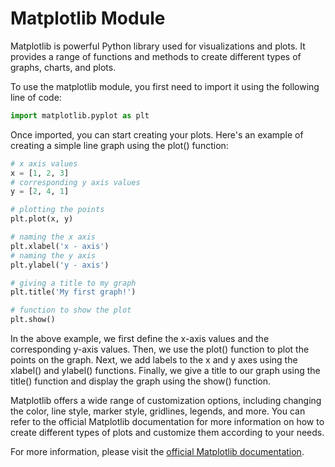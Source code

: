 # Matplotlib Module

Matplotlib is powerful Python library used for visualizations and plots. It provides a range of functions and methods to create different types of graphs, charts, and plots.

To use the matplotlib module, you first need to import it using the following line of code:

```python
import matplotlib.pyplot as plt

```

Once imported, you can start creating your plots. Here's an example of creating a simple line graph using the plot() function:

```python
# x axis values
x = [1, 2, 3]
# corresponding y axis values
y = [2, 4, 1]

# plotting the points
plt.plot(x, y)

# naming the x axis
plt.xlabel('x - axis')
# naming the y axis
plt.ylabel('y - axis')

# giving a title to my graph
plt.title('My first graph!')

# function to show the plot
plt.show()
```

In the above example, we first define the x-axis values and the corresponding y-axis values. Then, we use the plot() function to plot the points on the graph. Next, we add labels to the x and y axes using the xlabel() and ylabel() functions. Finally, we give a title to our graph using the title() function and display the graph using the show() function.

Matplotlib offers a wide range of customization options, including changing the color, line style, marker style, gridlines, legends, and more. You can refer to the official Matplotlib documentation for more information on how to create different types of plots and customize them according to your needs.

For more information, please visit the [official Matplotlib documentation](https://matplotlib.org/stable/contents.html).

